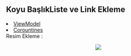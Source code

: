 ## Koyu BaşlıkListe ve Link Ekleme
<li>
  <a href="https://developer.android.com/topic/libraries/architecture/viewmodel ">ViewModel</a>
</li>
<li>
  <a href="https://developer.android.com/topic/libraries/architecture/coroutines" >Corountines</a>
</li> 
Resim Ekleme : <p align="center"><img src="https://github.com/cagataymuhammet/GuestList/blob/master/images/android_arc.png "/></p>
